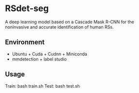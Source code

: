# RSdet-seg
A deep learning model based on a Cascade Mask R-CNN for the noninvasive and accurate identification of human RSs.

## Environment
- Ubuntu + Cuda + Cudnn + Miniconda
- mmdetection + label studio

## Usage
Train: bash train.sh
Test: bash test.sh
